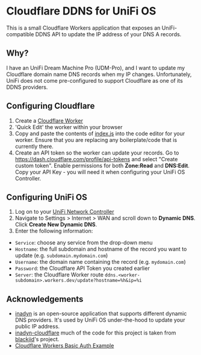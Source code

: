 # Cloudflare DDNS for UniFi OS

This is a small Cloudflare Workers application that exposes an UniFi-compatible DDNS API to update the IP address of your DNS A records.

## Why?

I have an UniFi Dream Machine Pro (UDM-Pro), and I want to update my Cloudflare domain name DNS records when my IP changes. Unfortunately, UniFi does not come pre-configured to support Cloudflare as one of its DDNS providers.

## Configuring Cloudflare

1. Create a [Cloudflare Worker](https://workers.cloudflare.com)
2. 'Quick Edit' the worker within your browser
3. Copy and paste the contents of [index.js](https://github.com/willswire/unifi-cloudflare-ddns/blob/main/index.js) into the code editor for your worker. Ensure that you are replacing any boilerplate/code that is currently there. 
4. Create an API token so the worker can update your records. Go to https://dash.cloudflare.com/profile/api-tokens and select "Create custom token". Enable permissions for both **Zone:Read** and **DNS:Edit**. Copy your API Key - you will need it when configuring your UniFi OS Controller.

## Configuring UniFi OS

1. Log on to your [UniFi Network Controller](https://unifi.ui.com/)
2. Navigate to Settings > Internet > WAN and scroll down to **Dynamic DNS**. Click **Create New Dynamic DNS**.
3. Enter the following information:
- `Service`: choose any service from the drop-down menu
- `Hostname`: the full subdomain and hostname of the record you want to update (e.g. `subdomain.mydomain.com`)
- `Username`: the domain name containing the record (e.g. `mydomain.com`)
- `Password`: the Cloudflare API Token you created earlier
- `Server`: the Cloudflare Worker route `ddns.<worker-subdomain>.workers.dev/update?hostname=%h&ip=%i`

## Acknowledgements
- [inadyn](https://github.com/troglobit/inadyn) is an open-source application that supports different dynamic DNS providers. It's used by UniFi OS under-the-hood to update your public IP address. 
- [inadyn-cloudflare](https://github.com/blackjid/inadyn-cloudflare) much of the code for this project is taken from [blackjid](https://github.com/blackjid)'s project. 
- [Cloudflare Workers Basic Auth Example](https://developers.cloudflare.com/workers/examples/basic-auth)
